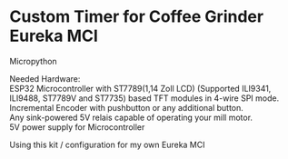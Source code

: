 # Custom Timer for Coffee Grinder Eureka MCI
Micropython

Needed Hardware:<br>
ESP32 Microcontroller with ST7789(1,14 Zoll LCD) (Supported ILI9341, ILI9488, ST7789V and ST7735) based TFT modules in 4-wire SPI mode.<br>
Incremental Encoder with pushbutton or any additional button.<br>
Any sink-powered 5V relais capable of operating your mill motor.<br>
5V power supply for Microcontroller<br>

Using this kit / configuration for my own Eureka MCI
